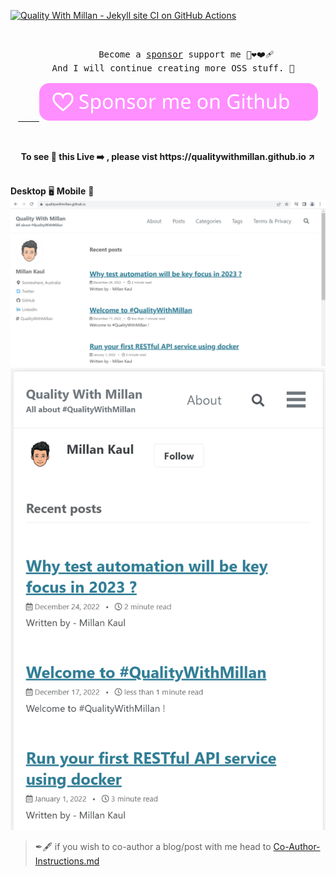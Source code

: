 [![Quality With Millan - Jekyll site CI on GitHub Actions](https://github.com/QualityWithMillan/qualitywithmillan.github.io/actions/workflows/GitHubActions.yml/badge.svg?branch=prod)](https://github.com/QualityWithMillan/qualitywithmillan.github.io/actions/workflows/GitHubActions.yml)

<pre>
<p align="center">
        Become a <a href="https://github.com/sponsors/eaccmk" target="_blank">sponsor</a> support me 🤝❤️❤️‍🩹 
  And I will continue creating more OSS stuff. 🤗
  <a href="https://github.com/sponsors/eaccmk" target="_blank" >
    <img src="wiki/github_sponsor_btn.svg" alt="sponsor icon with link"></a></p></pre>
<p align="center">
<br>
  <b> To see 👀 this Live ➡️ , please vist https://qualitywithmillan.github.io ↗️ </b>
</p>
<br


| **Desktop**  :desktop_computer: | **Mobile** :iphone: |
|:--:|:--:|
|<img src="wiki/qualityWithMillan_screen_Desktop.png" alt="Screen showing Desktop view of the webiste quality with millan">|<img src="wiki/qualityWithMillan_screen_mobile_ip_12_plus.png" alt="Screen showing mobile view of the webiste quality with millan">|


<br>


> ✒🖋  if you wish to co-author a blog/post with me head to [Co-Author-Instructions.md](https://github.com/QualityWithMillan/qualitywithmillan.github.io/blob/prod/Co-Author-Instructions.md)
